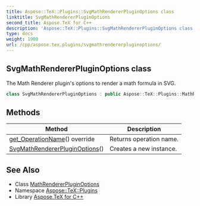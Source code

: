 ```yaml
---
title: Aspose::TeX::Plugins::SvgMathRendererPluginOptions class
linktitle: SvgMathRendererPluginOptions
second_title: Aspose.TeX for C++
description: 'Aspose::TeX::Plugins::SvgMathRendererPluginOptions class. The Math Renderer plugin''s options to render a math formula in SVG in C++.'
type: docs
weight: 1900
url: /cpp/aspose.tex.plugins/svgmathrendererpluginoptions/
---
```

## SvgMathRendererPluginOptions class


The Math Renderer plugin's options to render a math formula in SVG.

```cpp
class SvgMathRendererPluginOptions : public Aspose::TeX::Plugins::MathRendererPluginOptions
```

## Methods

| Method | Description |
| --- | --- |
| [get_OperationName](./get_operationname/)() override | Returns operation name. |
| [SvgMathRendererPluginOptions](./svgmathrendererpluginoptions/)() | Creates a new instance. |
## See Also

* Class [MathRendererPluginOptions](../mathrendererpluginoptions/)
* Namespace [Aspose::TeX::Plugins](../)
* Library [Aspose.TeX for C++](../../)
